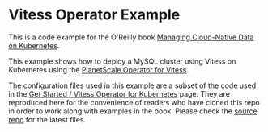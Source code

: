 # Vitess Operator Example 

This is a code example for the O'Reilly book [Managing Cloud-Native Data on Kubernetes](https://learning.oreilly.com/library/view/managing-cloud-native/9781098111380/).

This example shows how to deploy a MySQL cluster using Vitess on Kubernetes using the [PlanetScale Operator for Vitess](https://github.com/planetscale/vitess-operator).

The configuration files used in this example are a subset of the code used in the [Get Started / Vitess Operator for Kubernetes](https://vitess.io/docs/12.0/get-started/operator/) page. They are reproduced here for the convenience of readers who have cloned this repo in order to work along with examples in the book. Please check the [source repo](https://github.com/vitessio/vitess/tree/main/examples/operator) for the latest files.

